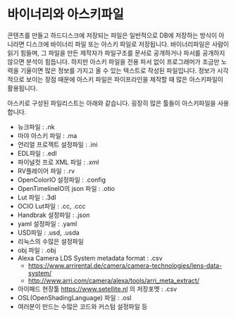 # 바이너리와 아스키파일
콘텐츠를 만들고 하드디스크에 저장되는 파일은 일반적으로 DB에 저장하는 방식이 아니라면 디스크에 바이너리 파일 또는 아스키 파일로 저장됩니다.
바이너리파일은 사람이 읽기 힘들며, 그 파일을 만든 제작자가 파일구조를 문서로 공개하거나 파서를 공개하지 않으면 분석이 힘듭니다.
하지만 아스키 파일을 전용 파서 없이 프로그래머가 조금만 노력을 기울이면 많은 정보를 가지고 올 수 있는 텍스트로 작성된 파일입니다. 정보가 시각적으로 보이는 장점 때문에 아스키 파일은 파이프라인을 제작할 때 많은 아스키파일이 활용됩니다.

아스키로 구성된 파일리스트는 아래와 같습니다. 굉장히 많은 툴들이 아스키파일을 사용합니다.

- 뉴크파일 : .nk
- 마야 아스키 파일 : .ma
- 언리얼 프로젝트 설정파일 : .ini
- EDL파일 : .edl
- 파이널컷 프로 XML 파일 : .xml
- RV플레이어 파일 : .rv
- OpenColorIO 설정파일 : .config
- OpenTimelineIO의 json 파일 : .otio
- Lut 파일 : .3dl
- OCIO Lut파일 : .cc, .ccc
- Handbrak 설정파일 : .json
- yaml 설정파일 : .yaml
- USD파일 : .usd, .usda
- 리눅스의 수많은 설정파일
- obj 파일 : .obj
- Alexa Camera LDS System metadata format : .csv
    - https://www.arrirental.de/camera/camera-technologies/lens-data-system/
    - http://www.arri.com/camera/alexa/tools/arri_meta_extract/
- 아이패드 현장툴 https://www.setellite.nl 의 저장포멧 : .csv
- OSL(OpenShadingLanguage) 파일 : .osl
- 여러분이 만드는 수많은 코드와 커스텀 설정파일 등
